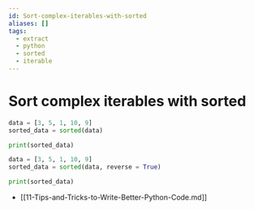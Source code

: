 ```yaml
---
id: Sort-complex-iterables-with-sorted
aliases: []
tags:
  - extract
  - python
  - sorted
  - iterable
---
```


# Sort complex iterables with sorted

```python
data = [3, 5, 1, 10, 9]
sorted_data = sorted(data)

print(sorted_data)

data = [3, 5, 1, 10, 9]
sorted_data = sorted(data, reverse = True)

print(sorted_data)
```

- [[11-Tips-and-Tricks-to-Write-Better-Python-Code.md]]
